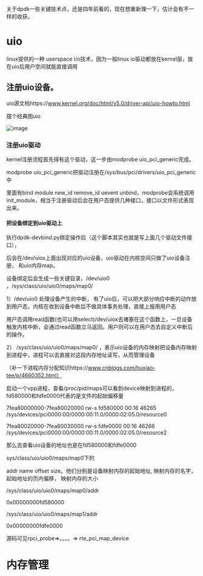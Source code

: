 
关于dpdk一些关键技术点，还是四年前看的，现在想重新理一下，估计会有不一样的收获。

# uio

linux提供的一种 userspace i/o技术，因为一般linux io驱动都放在kernel层，放在uio后用户空间就能直接调用

## 注册uio设备。

uio源文档https://www.kernel.org/doc/html/v5.0/driver-api/uio-howto.html

摆个经典图uio

![image](https://github.com/changluyi/network/blob/master/dpdk/uio.jpg)

### 注册uio驱动

kernel注册流程首先得有这个驱动，这一步由modprobe uio_pci_generic完成。

modprobe uio_pci_generic把驱动注册在/sys/bus/pci/drivers/uio_pci_generic 中

里面有bind  module  new_id  remove_id  uevent  unbind，modprobe会系统调用init_module，相当于注册驱动后会在用户态提供几种接口，接口以文件形式表现出来。

#### 把设备绑定到uio驱动上

执行dpdk-devbind.py绑定操作后（这个脚本其实也就是写上面几个驱动文件接口），

后会在/dev/uiox上面出现对应的uio设备，uio驱动在内核空间只做了uio设备注册， 和uio内存map。

设备绑定后会生成一些关键目录，/dev/uio0 ，/sys/class/uio/uio0/maps/map0/

1）/dev/uio0 处理设备产生的中断， 有了uio后，可以把大部分响应中断的动作放到用户态，内核在收到设备中断后不做具体事务处理，直接上报用用户态

用户态调用read函数(也可以用select)/dev/uiox去堵塞在这个函数上，一旦设备触发内核中断，会通过read函数立马返回。用户则可以在用户态去自定义中断后的操作。

2） /sys/class/uio/uio0/maps/map0/ ，表示uio设备的内存映射把设备内存映射到进程中，进程可以去直接对这段内存地址读写，从而管理设备

（补一下进程内存分配知识https://www.cnblogs.com/huxiao-tee/p/4660352.html）

启动一个vpp进程，查看/proc/pid/maps可以看到device映射到进程的，fd580000和fdfe0000代表的是文件的起始偏移量

7fea80000000-7fea80020000 rw-s fd580000 00:16 46265                      /sys/devices/pci0000:00/0000:00:11.0/0000:02:05.0/resource0

7fea80020000-7fea80030000 rw-s fdfe0000 00:16 46266                      /sys/devices/pci0000:00/0000:00:11.0/0000:02:05.0/resource2

那么去查看uio设备的地址也是在fd580000和fdfe0000

sys/class/uio/uio0/maps/map0下的

addr name offset size。他们分别是设备映射内存的起始地址, 映射内存的名字，起始地址的页内偏移， 映射内存的大小
 
/sys/class/uio/uio0/maps/map0/addr

0x00000000fd580000

/sys/class/uio/uio0/maps/map1/addr

0x00000000fdfe0000

源码可见rpci_probe=>。。。。=> rte_pci_map_device

# 内存管理





